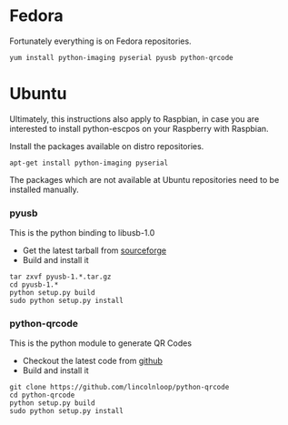 # Fedora #
Fortunately everything is on Fedora repositories.
```
yum install python-imaging pyserial pyusb python-qrcode
```

# Ubuntu #
Ultimately, this instructions also apply to Raspbian, in case you are interested to install python-escpos on your Raspberry with Raspbian.

Install the packages available on distro repositories.
```
apt-get install python-imaging pyserial
```

The packages which are not available at Ubuntu repositories need to be installed manually.
### pyusb ###
This is the python binding to libusb-1.0
  * Get the latest tarball from [sourceforge](http://sourceforge.net/projects/pyusb/files/PyUSB%201.0/)
  * Build and install it
```
tar zxvf pyusb-1.*.tar.gz
cd pyusb-1.*
python setup.py build
sudo python setup.py install
```
### python-qrcode ###
This is the python module to generate QR Codes
  * Checkout the latest code from [github](https://github.com/lincolnloop/python-qrcode)
  * Build and install it
```
git clone https://github.com/lincolnloop/python-qrcode
cd python-qrcode
python setup.py build
sudo python setup.py install
```